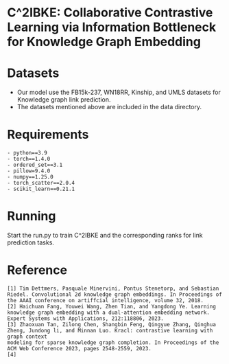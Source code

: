 # C^2IBKE: Collaborative Contrastive Learning via Information Bottleneck for Knowledge Graph Embedding

# Datasets
- Our model use the FB15k-237, WN18RR, Kinship, and UMLS datasets for Knowledge graph link prediction.
- The datasets mentioned above are included in the data directory.

#  Requirements
```
- python==3.9
- torch==1.4.0
- ordered_set==3.1
- pillow=9.4.0
- numpy==1.25.0
- torch_scatter==2.0.4
- scikit_learn==0.21.1
```
#  Running
Start the run.py to train C^2IBKE and the corresponding ranks for link prediction tasks.

# Reference
```
[1] Tim Dettmers, Pasquale Minervini, Pontus Stenetorp, and Sebastian Riedel. Convolutional 2d knowledge graph embeddings. In Proceedings of the AAAI conference on artiffcial intelligence, volume 32, 2018.
[2] Haichuan Fang, Youwei Wang, Zhen Tian, and Yangdong Ye. Learning knowledge graph embedding with a dual-attention embedding network. Expert Systems with Applications, 212:118806, 2023.
[3] Zhaoxuan Tan, Zilong Chen, Shangbin Feng, Qingyue Zhang, Qinghua Zheng, Jundong li, and Minnan Luo. Kracl: contrastive learning with graph context
modeling for sparse knowledge graph completion. In Proceedings of the ACM Web Conference 2023, pages 2548-2559, 2023.
[4] 
```
